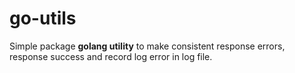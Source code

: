 # go-utils
Simple package **golang utility** to make consistent response errors, response success and record log error in log file. 
